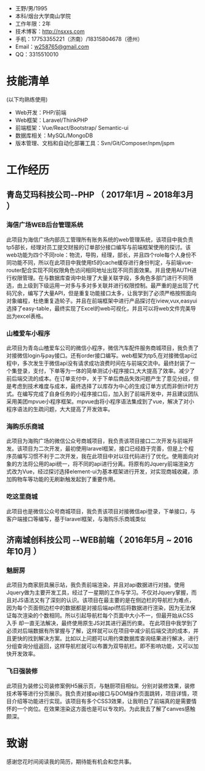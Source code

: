  - 王野/男/1995
 - 本科/烟台大学南山学院 
 - 工作年限：2年
 - 技术博客：http://nsxxs.com 
- 手机：17753355221（济南）/18315804678（德州）
- Email：w258765@gmail.com 
- QQ：3315510010
    
# 技能清单
(以下均熟练使用)
- Web开发：PHP/前端
- Web框架：Laravel/ThinkPHP
- 前端框架：Vue/React/Bootstrap/ Semantic-ui
- 数据库相关：MySQL/MongoDB
- 版本管理、文档和自动化部署工具：Svn/Git/Composer/npm/jspm

# 工作经历 


## 青岛艾玛科技公司--PHP （ 2017年1月 ~ 2018年3月 ）


### 海信广场WEB后台管理系统
此项目为海信广场内部员工管理所有账务系统的web管理系统，该项目中我负责tp5部长，经理对员工提交财报的订单部分接口编写与前端框架使用的探讨。该web功能为四个不同role：物流，导购，经理，部长，并且四个role每个人身份不同功能不同，所以在此项目中我使用t5的cache缓存进行身份判定，与前端vue-router配合实现不同权限角色访问相同地址出现不同页面效果。并且使用AUTH进行权限管理。在与数据库查询中处理了大量关联字段，多角色多部门进行不同筛选，由上级到下级运用一对多与多对多关联并进行权限控制。最严重的是出现了代码冗余，编写了大量API，但是重复功能接口太多，让我学到了必须严格按照面向对象编程，杜绝重复造轮子。并且在前端框架中进行产品探讨在iview,vux,easyui选择了easy-table，最终实现了Excel的web可视化，并且可以将web文件完美导出为excel表格。 

### 山楂爱车小程序
此项目为青岛山楂爱车公司的微信小程序，微信汽车配件服务商城项目，我负责了对接微信login与pay接口。还有order接口编写。web框架为tp5,在对接微信api过程中，多次发生于微信api没有请求成功浪费时间在与前端交流中。最终封装了一个集登录，支付，下单等为一体的简单测试小程序接口,大大提高了效率。减少了前后端交流的成本。在订单支付中，关于下单后商品失效问题产生了意见分歧，但是考虑到技术难度与成本，最终选择了以库存为中心的生成订单方式而非倒计时方式。在编写完成了自身任务的小程序接口后，加入到了前端开发中，并且建议团队采用美团mpvue小程序框架。mpvue由将小程序语法集成到了vue，解决了对小程序语法的生疏问题，大大提高了开发效率。


### 海购乐乐商城
此项目为海购广场的微信公众号商城项目，我负责该项目接口二次开发与前端开发。该项目为二次开发，最初使用laravel框架，接口已经趋于完善，但是上个程序员编写习惯不利于二次开发，我在此项目中对以往代码进行了优化。使用面向对象的方法将公用的api统一，将不同的api进行分离。将原有的Jquery前端渲染方式改为Vue，经过探讨选择element-ui为基本框架进行开发，对实现商城收藏，添加购物车等功能的无刷新触发起到了重要作用。


### 吃这里商城
此项目也是微信公众号商城项目，我负责该项目对接微信api登录，下单接口，与客户端接口等编写，基于laravel框架，与海购乐乐商城类似

## 济南城创科技公司 --WEB前端（ 2016年5月 ~ 2016年10月 ）

### 魅厨房
此项目为商家厨具展示站，我负责前端渲染，并且对api数据进行对接。使用Jquery做为主要开发工具，经过了一星期的工作与学习。不仅对Jquery掌握，而且对JS语法又有了深刻的认识。该项目在最主要的是在侧边栏的导航栏为难点，因为每个页面侧边栏中的数据都是对接后端api然后将数据进行渲染，因为无法保证每次渲染的个数相同。所以引起导航栏每个页面中大小不一，但最开始从CSS入手 却一直无法解决，最终使用原生JS对其进行遍历约束。
在此项目中我学到了必须对后端数据有所掌握与了解，这样就可以在项目中减少前后端交流的成本，并且更快的找到解决方案。比如以上问题可以用约束数据库查询结果进行解决，进行分组查询分组返回，这样导航栏就可以布置为双导航栏。即不影响功能，又可以加快开发效率。


### 飞日强装修
此项目为装修公司装修案例H5展示页，与魅厨项目相似。分别对装修效果，装修技术等等进行分页展示。我负责对接api接口与DOM操作页面跳转，项目详情，项目介绍等功能进行实现。该项目有多个CSS3效果，让我明白了前端真的是需要情怀的一个岗位。在效果渲染这方面也是可以专攻的。为此我去了解了canves感触颇深。
      
# 致谢
感谢您花时间阅读我的简历，期待能有机会和您共事。
      

